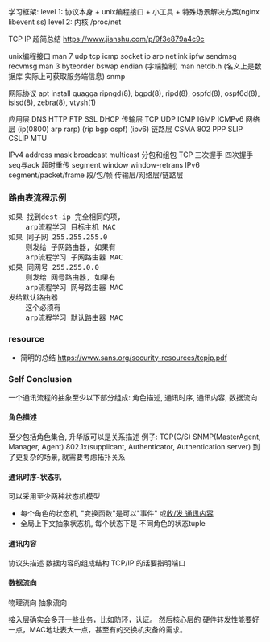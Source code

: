 学习框架:
level 1: 协议本身 + unix编程接口 + 小工具 + 特殊场景解决方案(nginx libevent ss)
level 2: 内核 /proc/net

TCP IP 超简总结 https://www.jianshu.com/p/9f3e879a4c9c

unix编程接口
man 7 udp tcp icmp
      socket ip arp
      netlink ipfw
      sendmsg recvmsg
man 3 byteorder bswap endian (字端控制)
man netdb.h                  (名义上是数据库 实际上可获取服务端信息)
snmp

网际协议
apt install quagga
ripngd(8), bgpd(8), ripd(8), ospfd(8), ospf6d(8), isisd(8), zebra(8), vtysh(1)

应用层 DNS HTTP FTP SSL DHCP
传输层 TCP UDP ICMP IGMP ICMPv6
网络层 (ip(0800) arp rarp) (rip bgp ospf) (ipv6)
链路层 CSMA 802 PPP SLIP CSLIP MTU

IPv4 address mask broadcast multicast 分包和组包
TCP  三次握手 四次握手 seq与ack 超时重传 segment window window-retrans
IPv6
segment/packet/frame 段/包/帧 传输层/网络层/链路层

### 路由表流程示例
<pre>
如果 找到dest-ip 完全相同的项,
	arp流程学习 目标主机 MAC
如果 同子网 255.255.255.0
	则发给 子网路由器, 如果有
	arp流程学习 子网路由器 MAC
如果 同网号 255.255.0.0
	则发给 网号路由器, 如果有
	arp流程学习 网号路由器 MAC
发给默认路由器
	这个必须有
	arp流程学习 默认路由器 MAC
</pre>

### resource
+ 简明的总结 https://www.sans.org/security-resources/tcpip.pdf


### Self Conclusion
一个通讯流程的抽象至少以下部分组成:
角色描述, 通讯时序, 通讯内容, 数据流向
#### 角色描述
至少包括角色集合, 升华版可以是关系描述
例子:
TCP(C/S)
SNMP(MasterAgent, Manager, Agent)
802.1x(supplicant, Authenticator, Authentication server)
到了更复杂的场景,  就需要考虑拓扑关系
#### 通讯时序-状态机
可以采用至少两种状态机模型
+ 每个角色的状态机, "变换函数"是可以"事件" 或[收/发 通讯内容](#通讯内容)
+ 全局上下文抽象状态机, 每个状态下是 不同角色的状态tuple 
#### 通讯内容
协议头描述
数据内容的组成结构
TCP/IP 的话要指明端口
#### 数据流向
物理流向  抽象流向


接入层确实会多开一些业务，比如防环，认证。
然后核心层的 硬件转发性能要好一点，MAC地址表大一点，甚至有的交换机灾备的需求。